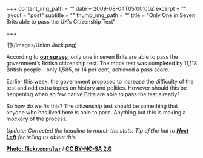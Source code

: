+++
content_img_path = ""
date = 2009-08-04T05:00:00Z
excerpt = ""
layout = "post"
subtitle = ""
thumb_img_path = ""
title = "Only One in Seven Brits able to pass the UK’s Citizenship Test"

+++


![](/images/Union Jack.png)

According to [**our survey**](http://www.redsquirrelbooks.com/index.php/site/detail/polish_score_top_marks_in_britishness_test/), only one in seven Brits are able to pass the government’s British citizenship test. The mock test was completed by 11,118 British people – only 1,585, or 14 per cent, achieved a pass score.

Earlier this week, the government proposed to increase the difficulty of the test and add extra topics on history and politics. However should this be happening when so few native Brits are able to pass the test already?

So how do we fix this? The citizenship test should be something that anyone who has lived here is able to pass. Anything but this is making a mockery of the process.

_Update: Corrected the headline to match the stats. Tip of the hat to_ [**_Next Left_**](http://www.nextleft.org/2009/08/on-failing-citizenship-test.html) _for telling us about this._

[**Photo: flickr.com/lwr**](https://www.flickr.com/photos/lwr/) / [**CC BY-NC-SA 2.0**](https://creativecommons.org/licenses/by-nc-sa/2.0/)